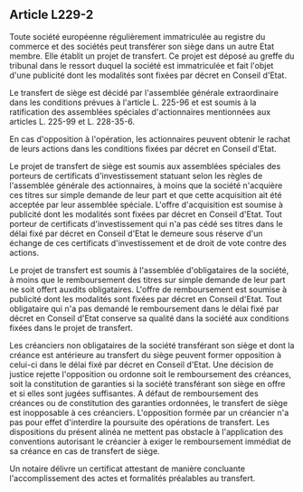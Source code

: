 Article L229-2
----
Toute société européenne régulièrement immatriculée au registre du commerce et
des sociétés peut transférer son siège dans un autre Etat membre. Elle établit
un projet de transfert. Ce projet est déposé au greffe du tribunal dans le
ressort duquel la société est immatriculée et fait l'objet d'une publicité dont
les modalités sont fixées par décret en Conseil d'Etat.

Le transfert de siège est décidé par l'assemblée générale extraordinaire dans
les conditions prévues à l'article L. 225-96 et est soumis à la ratification des
assemblées spéciales d'actionnaires mentionnées aux articles L. 225-99 et L.
228-35-6.

En cas d'opposition à l'opération, les actionnaires peuvent obtenir le rachat de
leurs actions dans les conditions fixées par décret en Conseil d'Etat.

Le projet de transfert de siège est soumis aux assemblées spéciales des porteurs
de certificats d'investissement statuant selon les règles de l'assemblée
générale des actionnaires, à moins que la société n'acquière ces titres sur
simple demande de leur part et que cette acquisition ait été acceptée par leur
assemblée spéciale. L'offre d'acquisition est soumise à publicité dont les
modalités sont fixées par décret en Conseil d'Etat. Tout porteur de certificats
d'investissement qui n'a pas cédé ses titres dans le délai fixé par décret en
Conseil d'Etat le demeure sous réserve d'un échange de ces certificats
d'investissement et de droit de vote contre des actions.

Le projet de transfert est soumis à l'assemblée d'obligataires de la société, à
moins que le remboursement des titres sur simple demande de leur part ne soit
offert auxdits obligataires. L'offre de remboursement est soumise à publicité
dont les modalités sont fixées par décret en Conseil d'Etat. Tout obligataire
qui n'a pas demandé le remboursement dans le délai fixé par décret en Conseil
d'Etat conserve sa qualité dans la société aux conditions fixées dans le projet
de transfert.

Les créanciers non obligataires de la société transférant son siège et dont la
créance est antérieure au transfert du siège peuvent former opposition à
celui-ci dans le délai fixé par décret en Conseil d'Etat. Une décision de
justice rejette l'opposition ou ordonne soit le remboursement des créances, soit
la constitution de garanties si la société transférant son siège en offre et si
elles sont jugées suffisantes. A défaut de remboursement des créances ou de
constitution des garanties ordonnées, le transfert de siège est inopposable à
ces créanciers. L'opposition formée par un créancier n'a pas pour effet
d'interdire la poursuite des opérations de transfert. Les dispositions du
présent alinéa ne mettent pas obstacle à l'application des conventions
autorisant le créancier à exiger le remboursement immédiat de sa créance en cas
de transfert de siège.

Un notaire délivre un certificat attestant de manière concluante
l'accomplissement des actes et formalités préalables au transfert.
